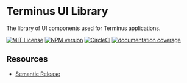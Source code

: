 # Terminus UI Library

The library of UI components used for Terminus applications.

[![MIT License][license_image]][license_url] [![NPM version][npm_version_image]][npm_url] [![CircleCI][circle_badge]][circle_link] [![documentation coverage][compodoc_badge]][docs_index]



## Resources

- [Semantic Release][semantic_release]


[compodoc_badge]: https://rawgit.com/GetTerminus/terminus-ui/master/docs/images/coverage-badge.svg
[docs_index]: docs/coverage.html
[license_image]: http://img.shields.io/badge/license-MIT-blue.svg
[license_url]: LICENSE
[npm_url]: https://npmjs.org/package/@terminus/ui
[npm_version_image]: http://img.shields.io/npm/v/@terminus/ui.svg
[circle_badge]: https://circleci.com/gh/GetTerminus/terminus-ui/tree/master.svg?style=svg
[circle_link]: https://circleci.com/gh/GetTerminus/terminus-ui/tree/master

[semantic_release]: https://github.com/semantic-release/semantic-release
